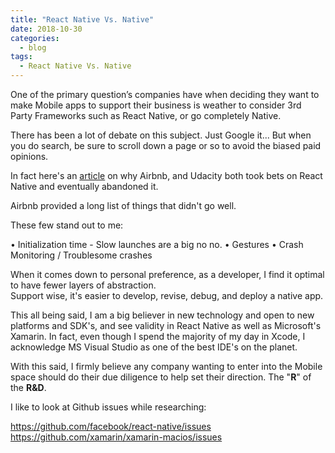 ```yaml
---
title: "React Native Vs. Native"
date: 2018-10-30
categories:
  - blog
tags:
  - React Native Vs. Native
---
```


One of the primary question’s companies have when deciding they want to make Mobile apps
to support their business is weather to consider 3rd Party Frameworks such as React Native,
or go completely Native.  

There has been a lot of debate on this subject.  Just Google it...
But when you do search, be sure to scroll down a page or so to avoid the biased paid opinions.

In fact here's an [article](https://adtmag.com/articles/2018/07/10/abandon-react-native.aspx) on why Airbnb, and Udacity both took bets on React Native and eventually abandoned it.

Airbnb provided a long list of things that didn't go well.  

These few stand out to me:

• Initialization time - Slow launches are a big no no.
• Gestures
• Crash Monitoring / Troublesome crashes

When it comes down to personal preference, as a developer, I find it optimal to have fewer layers of abstraction.  
Support wise, it's easier to develop, revise, debug, and deploy a native app.  

This all being said, I am a big believer in new technology and open to new platforms and SDK's, and see validity in React Native as well as Microsoft's Xamarin.   In fact, even though I spend the majority of my day in Xcode, I acknowledge MS Visual Studio as one of the best IDE's on the planet.  


With this said, I firmly believe any company wanting to enter into the Mobile space should do their due diligence to help set their direction.
The "**R**" of the **R&D**.

I like to look at Github issues while researching:

https://github.com/facebook/react-native/issues
https://github.com/xamarin/xamarin-macios/issues



